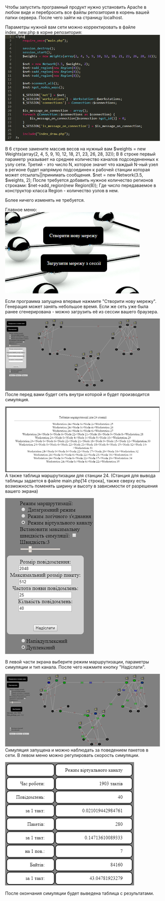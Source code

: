 Чтобы запустить програмный продукт нужно установить Apache в любом виде и перебросить все файлы репозитория в корень вашей папки сервера. После чего зайти на страницу localhost.

Параметры нужной вам сети можно корректировать в файле index_new.php в корне репозитория:
![index_new](https://raw.githubusercontent.com/LlimaV10/adaptive_routing_simulation/master/README_img/index_new.PNG)

В 6 строке замените массив весов на нужный вам
	$weights = new Weights(array(2, 4, 5, 9, 10, 12, 18, 21, 23, 26, 28, 32));
В 8 строке первый параметр указывает на среднее количество каналов подсоедененных к узлу сети. Третий - это число N, которое значит что каждый N-ный узел в регионе будет напрямую подсоединен к рабочей станции которая может отсылать||принимать сообщения.
	$net = new Network(3.5, $weights, 2);
После требуется добавить нужное количество регионов строками:
	$net->add_region(new Region(8));
Где число передаваемое в конструктор класса Region - количество узлов в нем.

Более ничего изменять не требуется.

Главное меню:
![main_menu](https://raw.githubusercontent.com/LlimaV10/adaptive_routing_simulation/master/README_img/main_menu.PNG)

Если программа запущена впервые нажмите "Створити нову мережу". Генерация может занять небольшое время.
Если же сеть уже была ранее сгенерирована - можно загрузить её из сессии вашего браузера.

![Network](https://raw.githubusercontent.com/LlimaV10/adaptive_routing_simulation/master/README_img/Network.PNG)
После перед вами будет сеть внутри которой и будет производится симуляция.

![routing table](https://raw.githubusercontent.com/LlimaV10/adaptive_routing_simulation/master/README_img/routing%20table.PNG)
А также таблица маршрутизации для станции 24.
(Станция для вывода таблицы задается в файле main.php[14 строка], также сверху есть возможность поменять ширину и высоту в зависимости от разрешения вашего экрана)

![parameters](https://raw.githubusercontent.com/LlimaV10/adaptive_routing_simulation/master/README_img/parameters.PNG)

В левой части экрана выберите режим маршрутизации, параметры симуляции и тип канала. После чего нажмите кнопку "Надіслати".

![simulation](https://raw.githubusercontent.com/LlimaV10/adaptive_routing_simulation/master/README_img/simulation.png)
Симуляция запущена и можно наблюдать за поведением пакетов в сети.
В левом меню можно регулировать скорость симуляции.

![result_table](https://raw.githubusercontent.com/LlimaV10/adaptive_routing_simulation/master/README_img/result_table.PNG)

После окончания симуляции будет выведена таблица с результатами.